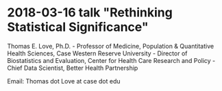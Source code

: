 # 2018-03-16 talk "Rethinking Statistical Significance"

Thomas E. Love, Ph.D.
    - Professor of Medicine, Population & Quantitative Health Sciences, Case Western Reserve University
    - Director of Biostatistics and Evaluation, Center for Health Care Research and Policy
    - Chief Data Scientist, Better Health Partnership

Email: Thomas dot Love at case dot edu

